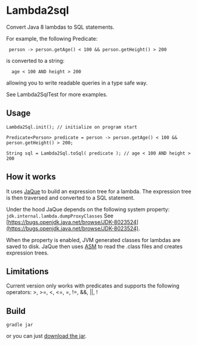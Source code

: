 Lambda2sql
==========

Convert Java 8 lambdas to SQL statements.

For example, the following Predicate:
```
 person -> person.getAge() < 100 && person.getHeight() > 200
```
 
is converted to a string:
 
```
  age < 100 AND height > 200
```
allowing you to write readable queries in a type safe way.

See Lambda2SqlTest for more examples.
	
Usage
---------

```
Lambda2Sql.init(); // initialize on program start

Predicate<Person> predicate = person -> person.getAge() < 100 && person.getHeight() > 200;

String sql = Lambda2Sql.toSql( predicate ); // age < 100 AND height > 200
```


How it works
---------

It uses [JaQue](https://github.com/TrigerSoft/jaque) to build an expression tree for a lambda. The expression tree is then traversed and converted to a SQL statement. 

Under the hood JaQue depends on the following system property:
`jdk.internal.lambda.dumpProxyClasses`
See [https://bugs.openjdk.java.net/browse/JDK-8023524](https://bugs.openjdk.java.net/browse/JDK-8023524).

When the property is enabled, JVM generated classes for lambdas are saved to disk. JaQue then uses [ASM](http://asm.ow2.org/) to read the .class files and creates expression trees.


Limitations
---------

Current version only works with predicates and supports the following operators: >, >=, <, <=, =, !=, &&, ||, !

Build
---------

`gradle jar`

or you can just [download the jar](http://dl.bintray.com/ajermakovics/jar/lambda2sql-0.1.jar).

